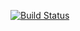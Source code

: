[![Build Status](https://travis-ci.org/jaclynj/learner_app.png?branch=master)](https://travis-ci.org/jaclynj/learner_app)
